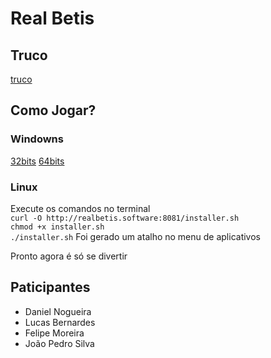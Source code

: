 # Real Betis
## Truco
[truco](https://www.canva.com/design/DAGCrxVoyTc/jdYplWttoWTvX94xMlWW5w/edit)

## Como Jogar?

### Windowns
[32bits](http://realbetis.software:8081/win32Build.zip)
[64bits](http://realbetis.software:8081/win64Build.zip)

### Linux
Execute os comandos no terminal  
`curl -O http://realbetis.software:8081/installer.sh`  
`chmod +x installer.sh`  
`./installer.sh`
Foi gerado um atalho no menu de aplicativos


Pronto agora é só se divertir

## Paticipantes
- Daniel Nogueira
- Lucas Bernardes
- Felipe Moreira
- João Pedro Silva

